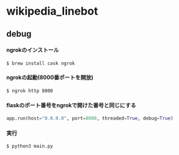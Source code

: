 # wikipedia_linebot

## debug
#### ngrokのインストール
```
$ brew install cask ngrok
```

#### ngrokの起動(8000番ポートを開放)
```
$ ngrok http 8000
```

#### flaskのポート番号をngrokで開けた番号と同じにする 
```python
app.run(host="0.0.0.0", port=8000, threaded=True, debug=True)
```

#### 実行 
```
$ python3 main.py 
```





